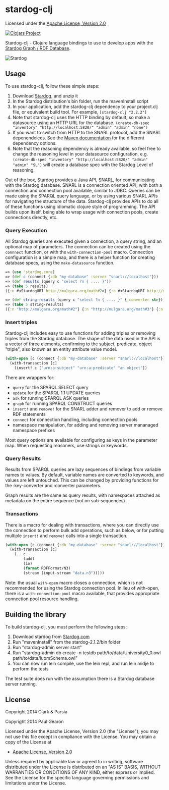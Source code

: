 # stardog-clj

Licensed under the [Apache License, Version 2.0](http://www.apache.org/licenses/LICENSE-2.0)

[![Clojars Project](http://clojars.org/stardog-clj/latest-version.svg)](http://clojars.org/stardog-clj)


Stardog-clj - Clojure language bindings to use to develop apps with the [Stardog Graph / RDF Database](http://stardog.com).

![Stardog](http://docs.stardog.com/img/sd.png)


## Usage

To use stardog-clj, follow these simple steps:

1. Download [Stardog](http://stardog.com), and unzip it
2. In the Stardog distribution's bin folder, run the mavenInstall script
3. In your application, add the stardog-clj dependency to your project.clj file, or equivalent build tool.  For example, `[stardog-clj "2.2.2"]`
4. Note that stardog-clj uses the HTTP binding by default, so make a datasource using an HTTP URL for the database. `(create-db-spec "inventory" "http://localhost:5820/" "admin" "admin" "none")`
5. If you want to switch from HTTP to the SNARL protocol, add the SNARL depenendeices.  See the [Maven documentation](http://docs.stardog.com/java/#sd-Support-for-Maven) for the different dependency options.
6. Note that the reasoning dependency is already available, so feel free to change the reasoning level in your datasource configuration, e.g. `(create-db-spec "inventory" "http://localhost:5820/" "admin" "admin" "SL")` will create a database spec with the Stardog Level of reasoning.

Out of the box, Stardog provides a Java API, SNARL, for communicating with the Stardog database.  SNARL is a connection oriented API, with both a connection and connection pool available, similar to JDBC.  Queries can be made using the SPARQL query language, or by using various SNARL APIs for navigating the structure of the data. Stardog-clj provides APIs to do all of these functions using idiomatic clojure style of programming.  The API builds upon itself, being able to wrap usage with connection pools, create connections directly, etc.


### Query Execution

All Stardog queries are executed given a connection, a query string, and an optional map of parameters.  The connection can be created using the `connnect` function, or with the `with-connection-pool` macro.  Connection configuration is a simple map, and there is a helper function for creating database specs, using the `make-datasource` function.

```clojure
=> (use 'stardog.core)
=> (def c (connect {:db "my-database" :server "snarl://localhost"}))
=> (def results (query c "select ?n { .... }"))
=> (take 5 results)
({:n #<StardogURI http://mulgara.org/math#2>} {:n #<StardogURI http://mulgara.org/math#3>} {:n #<StardogURI http://mulgara.org/math#5>} {:n #<StardogURI http://mulgara.org/math#7>} {:n #<StardogURI http://mulgara.org/math#11>})

=> (def string-results (query c "select ?n { .... }" {:converter str}))
=> (take 5 string-results)
({:n "http://mulgara.org/math#2"} {:n "http://mulgara.org/math#3"} {:n "http://mulgara.org/math#5"} {:n "http://mulgara.org/math#7"} {:n "http://mulgara.org/math#11"})
```

### Insert triples

Stardog-clj includes easy to use functions for adding triples or removing triples from the Stardog database.  The shape of the data used in the API is a vector of three elements, confirming to the subject, predicate, object "triple", also known as an entity attribute value model.

```clojure
(with-open [c (connect {:db "my-database" :server "snarl://localhost"})]
  (with-transaction [c]
    (insert! c ["urn:a:subject" "urn:a:predicate" "an object"])
```

There are wrappers for:
 * `query` for the SPARQL SELECT query
 * `update` for the SPARQL 1.1 UPDATE queries
 * `ask` for running SPARQL ASK queries
 * `graph` for running SPARQL CONSTRUCT queries
 * `insert!` and `remove!` for the SNARL adder and remover to add or remove RDF statements
 * `connect` for connection handling, including connection pools
 * namespace manipulation, for adding and removing server mananaged namespace prefixes

Most query options are available for configuring as keys in the parameter map. When requesting reasoners, use strings or keywords.

### Query Results

Results from SPARQL queries are lazy sequences of bindings from variable names to values.
By default, variable names are converted to keywords, and values are left untouched. This can
be changed by providing functions for the :key-converter and :converter parameters.

Graph results are the same as query results, with namespaces attached as metadata on the entire
sequence (not on sub-sequences).

### Transactions

There is a macro for dealing with transactions, where you can directly use the connection to perform bulk add operations, such as below, or for putting multiple `insert!` and `remove!` calls into a single transaction.

```clojure
(with-open [c (connect {:db "my-database" :server "snarl://localhost"})]
  (with-transaction [c]
    (.. c
        (add)
        (io)
        (format RDFFormat/N3)
        (stream (input-stream "data.n3")))))
```

Note: the usual `with-open` macro closes a connection, which is not recommended for using the Stardog connection pool.  In lieu of with-open, there is a `with-connection-pool` macro available, that provides appropriate connection pool resource handling.

## Building the library

To build stardog-clj, you must perform the following steps:

1. Download stardog from [Stardog.com](http://www.stardog.com)
2. Run "mavenInstall" from the stardog-2.1.2/bin folder
3. Run "stardog-admin server start"
4. Run "stardog-admin db create -n testdb path/to/data/University0_0.owl path/to/data/lubmSchema.owl"
5. You can now run lein compile, use the lein repl, and run lein midje to perform the tests

The test suite does run with the assumption there is a Stardog database server running.


## License

Copyright 2014 Clark & Parsia

Copyright 2014 Paul Gearon

Licensed under the Apache License, Version 2.0 (the "License");
you may not use this file except in compliance with the License.
You may obtain a copy of the License at

* [Apache License, Version 2.0](http://www.apache.org/licenses/LICENSE-2.0)

Unless required by applicable law or agreed to in writing, software
distributed under the License is distributed on an "AS IS" BASIS,
WITHOUT WARRANTIES OR CONDITIONS OF ANY KIND, either express or implied.
See the License for the specific language governing permissions and
limitations under the License.
